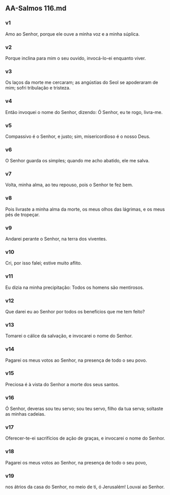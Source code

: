## AA-Salmos 116.md
### v1
 Amo ao Senhor, porque ele ouve a minha voz e a minha súplica.
### v2
 Porque inclina para mim o seu ouvido, invocá-lo-ei enquanto viver.
### v3
 Os laços da morte me cercaram; as angústias do Seol se apoderaram de mim; sofri tribulação e tristeza.
### v4
 Então invoquei o nome do Senhor, dizendo: Ó Senhor, eu te rogo, livra-me.
### v5
 Compassivo é o Senhor, e justo; sim, misericordioso é o nosso Deus.
### v6
 O Senhor guarda os simples; quando me acho abatido, ele me salva.
### v7
 Volta, minha alma, ao teu repouso, pois o Senhor te fez bem.
### v8
 Pois livraste a minha alma da morte, os meus olhos das lágrimas, e os meus pés de tropeçar.
### v9
 Andarei perante o Senhor, na terra dos viventes.
### v10
 Cri, por isso falei; estive muito aflito.
### v11
 Eu dizia na minha precipitação: Todos os homens são mentirosos.
### v12
 Que darei eu ao Senhor por todos os benefícios que me tem feito?
### v13
 Tomarei o cálice da salvação, e invocarei o nome do Senhor.
### v14
 Pagarei os meus votos ao Senhor, na presença de todo o seu povo.
### v15
 Preciosa é à vista do Senhor a morte dos seus santos.
### v16
 Ó Senhor, deveras sou teu servo; sou teu servo, filho da tua serva; soltaste as minhas cadeias.
### v17
 Oferecer-te-ei sacrifícios de ação de graças, e invocarei o nome do Senhor.
### v18
 Pagarei os meus votos ao Senhor, na presença de todo o seu povo,
### v19
 nos átrios da casa do Senhor, no meio de ti, ó Jerusalém! Louvai ao Senhor.
